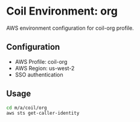 # Coil Environment: org

AWS environment configuration for coil-org profile.

## Configuration

- AWS Profile: coil-org
- AWS Region: us-west-2
- SSO authentication

## Usage

```bash
cd m/a/coil/org
aws sts get-caller-identity
```
